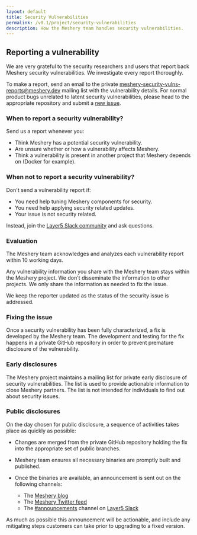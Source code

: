 ```yaml
---
layout: default
title: Security Vulnerabilities
permalink: /v0.1/project/security-vulnerabilities
description: How the Meshery team handles security vulnerabilities.
---
```


## Reporting a vulnerability

We are very grateful to the security researchers and users that report
back Meshery security vulnerabilities. We investigate every report thoroughly.

To make a report, send an email to the private
[meshery-security-vulns-reports@meshery.dev](mailto:meshery-security-vulns-reports@meshery.dev)
mailing list with the vulnerability details. For normal product bugs
unrelated to latent security vulnerabilities, please head to
the appropriate repository and submit a [new issue](https://github.com/layer5io/meshery/issues/new/choose).

### When to report a security vulnerability?

Send us a report whenever you:

- Think Meshery has a potential security vulnerability.
- Are unsure whether or how a vulnerability affects Meshery.
- Think a vulnerability is present in another project that Meshery
depends on (Docker for example).

### When not to report a security vulnerability?

Don't send a vulnerability report if:

- You need help tuning Meshery components for security.
- You need help applying security related updates.
- Your issue is not security related.

Instead, join the [Layer5 Slack community](http://slack.layer5.io/) and ask questions.

### Evaluation

The Meshery team acknowledges and analyzes each vulnerability report within 10 working days.

Any vulnerability information you share with the Meshery team stays
within the Meshery project. We don't disseminate the information to other
projects. We only share the information as needed to fix the issue.

We keep the reporter updated as the status of the security issue is addressed.

### Fixing the issue

Once a security vulnerability has been fully characterized, a fix is developed by the Meshery team.
The development and testing for the fix happens in a private GitHub repository in order to prevent
premature disclosure of the vulnerability.

### Early disclosures

The Meshery project maintains a mailing list for private early disclosure of security vulnerabilities. 
The list is used to provide actionable information to close Meshery partners. The list is not intended 
for individuals to find out about security issues.

### Public disclosures

On the day chosen for public disclosure, a sequence of activities takes place as quickly as possible:

- Changes are merged from the private GitHub repository holding the fix into the appropriate set of public
branches.

- Meshery team ensures all necessary binaries are promptly built and published.

- Once the binaries are available, an announcement is sent out on the following channels:
  - The [Meshery blog](https://meshery.io/blog/)
  - The [Meshery Twitter feed](https://twitter.com/mesheryio)
  - The [#announcements](https://layer5io.slack.com/archives/CSF3PSZT9) channel on [Layer5 Slack](http://slack.layer5.io/)

As much as possible this announcement will be actionable, and include any mitigating steps customers can take prior to upgrading to a fixed version.
